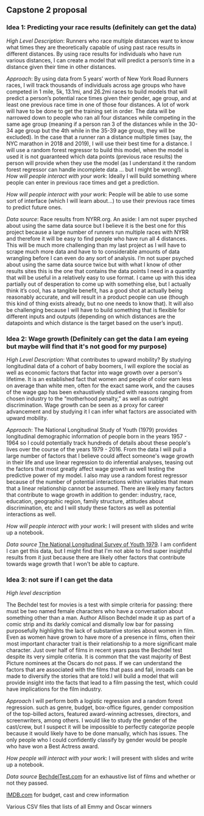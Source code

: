 ## Capstone 2 proposal

### Idea 1: Predicting your race results (definitely can get the data)
*High Level Description*: Runners who race multiple distances want to know what times they are theoretically capable of using past race results in different distances.  By using race results for individuals who have run various distances, I can create a model that will predict a person’s time in a distance given their time in other distances.

*Approach*: By using data from 5 years’ worth of New York Road Runners races, I will track thousands of individuals across age groups who have competed in 1 mile, 5k, 13.1mi, and 26.2mi races to build models that will predict a person’s potential race times given their gender, age group, and at least one previous race time in one of those four distances.  A lot of work will have to be done to get the training set in order.  The data will be narrowed down to people who ran all four distances while competing in the same age group (meaning if a person ran 3 of the distances while in the 30-34 age group but the 4th while in the 35-39 age group, they will be excluded).  In the case that a runner ran a distance multiple times (say, the NYC marathon in 2018 and 2019), I will use their best time for a distance.  I will use a random forest regressor to build this model, when the model is used it is not guaranteed which data points (previous race results) the person will provide when they use the model (as I understand it the random forest regressor can handle incomplete data … but I might be wrong!).  
*How will people interact with your work*: Ideally I will build something where people can enter in previous race times and get a prediction.

*How will people interact with your work*: People will be able to use some sort of interface (which I will learn about…) to use their previous race times to predict future ones.

*Data source*: Race results from NYRR.org.  An aside: I am not super psyched about using the same data source but I believe it is the best one for this project because a large number of runners run multiple races with NYRR and therefore it will be easy to find people who have run all 4 distances.  This will be much more challenging than my last project as I will have to scrape much more data and have to to considerable amounts of data wrangling before I can even do any sort of analysis.  I’m not super psyched about using the same data source twice but with what I know of other results sites this is the one that contains the data points I need in a quantity that will be useful in a relatively easy to use format.  I came up with this idea partially out of desperation to come up with something else, but I actually think it’s cool, has a tangible benefit, has a good shot at actually being reasonably accurate, and will result in a product people can use (though this kind of thing exists already, but no one needs to know that).  It will also be challenging because I will have to build something that is flexible for different inputs and outputs (depending on which distances are the datapoints and which distance is the target based on the user’s input).

### Idea 2: Wage growth (Definitely can get the data I am eyeing but maybe will find that it's not good for my purpose)

*High Level Description*:  What contributes to upward mobility?  By studying longitudinal data of a cohort of baby boomers, I will explore the social as well as economic factors that factor into wage growth over a person's lifetime.  It is an established fact that women and people of color earn less on average than white men, often for the exact same work, and the causes of the wage gap has been exhaustively studied with reasons ranging from chosen industry to the “motherhood penalty,” as well as outright discrimination.  Wage growth can be seen as a proxy for career advancement and by studying it I can infer what factors are associated with upward mobility.

*Approach*: The National Longitudinal Study of Youth (1979) provides longitudinal demographic information of people born in the years 1957 - 1964 so I could potentially track hundreds of details about these people's lives over the course of the years 1979 - 2016.  From the data I will pull a large number of factors that I believe could affect someone's wage growth in their life and use linear regression to do inferential analyses, teasing out the factors that most greatly affect wage growth as well testing the predictive power of my model.  I also may use a random forest regressor because of the number of potential interactions within variables that mean that a linear relationship cannot be assumed. There are likely many factors that contribute to wage growth in addition to gender: industry, race, education, geographic region, family structure, attitudes about discrimination, etc and I will study these factors as well as potential interactions as well. 

*How will people interact with your work*: I will present with slides and write up a notebook.

*Data source* [The National Longitudinal Survey of Youth 1979](https://www.nlsinfo.org/investigator/pages/login).  I am confident I can get this data, but I might find that I'm not able to find super insightful results from it just because there are likely other factors that contribute towards wage growth that I won't be able to capture.

### Idea 3: not sure if I can get the data 

*High level description* 

The Bechdel test for movies is a test with simple criteria for passing: there must be two named female characters who have a conversation about something other than a man.  Author Allison Bechdel made it up as part of a comic strip and its darkly comical and dismally low bar for passing purposefully highlights the lack of substantive stories about women in film.  Even as women have grown to have more of a presence in films, often their most important character trait is their relationship to a more significant male character.  Just over half of films in recent years pass the Bechdel test despite its very simple criteria. It is common that the vast majority of Best Picture nominees at the Oscars do not pass.  If we can understand the factors that are associated with the films that pass and fail, inroads can be made to diversify the stories that are told.I will build a model that will provide insight into the facts that lead to a film passing the test, which could have implications for the film industry.

*Approach*  I will perform both a logistic regression and a random forest regression. such as genre, budget, box-office figures, gender composition of the top-billed actors, featured award-winning actresses, directors, and screenwriters, among others.  I would like to study the gender of the cast/crew, but I suspect it will be impossible to perfectly categorize people because it would likely have to be done manually, which has issues.  The only people who I could confidently classify by gender would be people who have won a Best Actress award.

*How people will interact with your work*:  I will present with slides and write up a notebook.


*Data source*
[BechdelTest.com](http://bechdeltest.com) for an exhaustive list of films and whether or not they passed.

[IMDB.com](http://imdb.com) for budget, cast and crew information

Various CSV files that lists of all Emmy and Oscar winners

